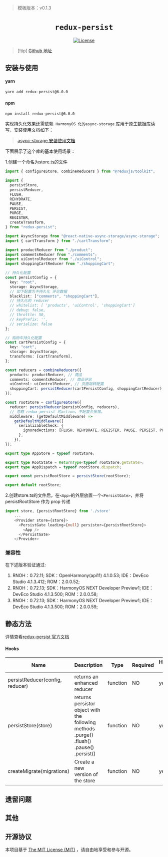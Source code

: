 > 模板版本：v0.1.3

<p align="center">
  <h1 align="center"> <code>redux-persist</code> </h1>
</p>
<p align="center">
    <a href="https://github.com/rt2zz/redux-persist/blob/master/LICENSE">
        <img src="https://img.shields.io/badge/license-MIT-green.svg" alt="License" />
    </a>
</p>

> [!tip] [Github 地址](https://github.com/rt2zz/redux-persist)

## 安装与使用

#### **yarn**

```bash
yarn add redux-persist@6.0.0
```

#### **npm**

```bash
npm install redux-persist@6.0.0
```

实现持久化效果还需依赖` HarmonyOS 化的async-storage` 库用于原生数据库读写，安装使用文档如下：

> [async-storage 安装使用文档](https://gitee.com/react-native-oh-library/usage-docs/blob/master/zh-cn/react-native-async-storage-async-storage.md)

<!-- tabs:end -->

下面展示了这个库的基本使用场景：

1.创建一个命名为store.ts的文件

<!-- {% raw %} -->
```ts
import { configureStore, combineReducers } from "@reduxjs/toolkit";

import {
  persistStore,
  persistReducer,
  FLUSH,
  REHYDRATE,
  PAUSE,
  PERSIST,
  PURGE,
  REGISTER,
  createTransform,
} from "redux-persist";

import AsyncStorage from "@react-native-async-storage/async-storage";
import { cartTransform } from "./cartTransform";

import productReducer from "./product";
import commentsReducer from "./comments";
import uiControlReducer from "./uiControl";
import shoppingCartReducer from "./shoppingCart";

// 持久化配置
const persistConfig = {
  key: "root",
  storage: AsyncStorage,
  // 如下配置为不持久化 评论数据
  blacklist: ["comments", "shoppingCart"],
  // 持久化的 reducer
  // whitelist: [ 'products', 'uiControl', 'shoppingCart']
  // debug: false,
  // throttle: 50,
  // keyPrefix: '',
  // serialize: false
};

// 购物车持久化配置
const cartPersistConfig = {
  key: "cart",
  storage: AsyncStorage,
  transforms: [cartTransform],
};

const reducers = combineReducers({
  products: productReducer, // 商品
  comments: commentsReducer, // 商品评论
  uiControl: uiControlReducer, // 页面跳转配置
  shoppingCart: persistReducer(cartPersistConfig, shoppingCartReducer), // 购物车数据
});

const rootStore = configureStore({
  reducer: persistReducer(persistConfig, reducers),
  // 忽略 redux-persist 的action，不配置会报错。
  middleware: (getDefaultMiddleware) =>
    getDefaultMiddleware({
      serializableCheck: {
        ignoredActions: [FLUSH, REHYDRATE, REGISTER, PAUSE, PERSIST, PURGE],
      },
    }),
});

export type AppStore = typeof rootStore;

export type RootState = ReturnType<typeof rootStore.getState>;
export type AppDispatch = typeof rootStore.dispatch;

export const persistRootStore = persistStore(rootStore);

export default rootStore;
```

2.创建store.ts的文件后，在<code>&lt;App&gt;</code>的外层放置一个<code>&lt;PersistGate&gt;</code>，并将 persistRootStore 作为 prop 传递

```ts
import store, {persistRootStore} from './store'
    ...
    <Provider store={store}>
      <PersistGate loading={null} persistor={persistRootStore}>
        <App />
      </PersistGate>
    </Provider>
```
<!-- {% endraw %} -->

### 兼容性

在下述版本验证通过:

1. RNOH：0.72.11;
   SDK：OpenHarmony(api11) 4.1.0.53;
   IDE：DevEco Studio 4.1.3.412;
   ROM：2.0.0.52;
2. RNOH：0.72.13;
   SDK：HarmonyOS NEXT Developer Preview1;
   IDE：DevEco Studio 4.1.3.500;
   ROM：2.0.0.58;
3. RNOH：0.72.13;
   SDK：HarmonyOS NEXT Developer Preview1;
   IDE：DevEco Studio 4.1.3.500;
   ROM：2.0.0.59;

## 静态方法

详情查看[redux-persist 官方文档](https://github.com/rt2zz/redux-persist/blob/master/README.md#api)

#### **Hooks**

| Name                            | Description                                                                               | Type     | Required | HarmonyOS Support |
| ------------------------------- | ----------------------------------------------------------------------------------------- | -------- | -------- | ----------------- |
| persistReducer(config, reducer) | returns an enhanced reducer                                                               | function | NO       | yes               |
| persistStore(store)             | returns persistor object with the following methods .purge() .flush() .pause() .persist() | function | NO       | yes               |
| createMigrate(migrations)       | Create a new version of the store                                                         | function | NO       | yes               |

## 遗留问题

## 其他

## 开源协议

本项目基于 [The MIT License (MIT)](https://github.com/rt2zz/redux-persist/blob/master/LICENSE) ，请自由地享受和参与开源。

